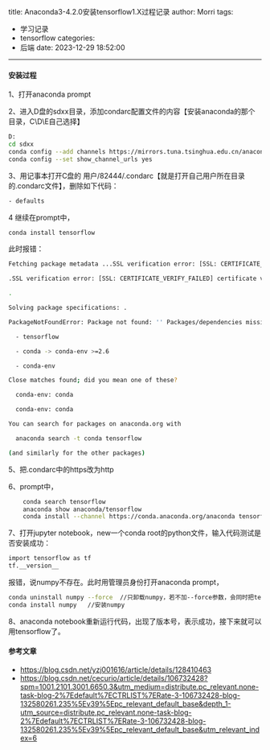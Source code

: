 title: Anaconda3-4.2.0安装tensorflow1.X过程记录
author: Morri
tags:
  - 学习记录
  - tensorflow
categories:
  - 后端
date: 2023-12-29 18:52:00
---
#### 安装过程
1、打开anaconda prompt

2、进入D盘的sdxx目录，添加condarc配置文件的内容【安装anaconda的那个目录，C\D\E自己选择】

``` bash
D:
cd sdxx
conda config --add channels https://mirrors.tuna.tsinghua.edu.cn/anaconda/pkgs/free/
conda config --set show_channel_urls yes
```
3、用记事本打开C盘的 用户/82444/.condarc【就是打开自己用户所在目录的.condarc文件】，删除如下代码：
``` bash
- defaults
```
4 继续在prompt中，
``` bash
conda install tensorflow
```
此时报错：
``` bash
Fetching package metadata ...SSL verification error: [SSL: CERTIFICATE_VERIFY_FAILED] certificate verify failed (_ssl.c:645)

.SSL verification error: [SSL: CERTIFICATE_VERIFY_FAILED] certificate verify failed (_ssl.c:645)

.

Solving package specifications: .

PackageNotFoundError: Package not found: '' Packages/dependencies missing in current win-64 channels:

  - tensorflow

  - conda -> conda-env >=2.6

  - conda-env

Close matches found; did you mean one of these?

  conda-env: conda

  conda-env: conda

You can search for packages on anaconda.org with

  anaconda search -t conda tensorflow

(and similarly for the other packages)
```
5、把.condarc中的https改为http

6、prompt中，
``` bash
	conda search tensorflow
	anaconda show anaconda/tensorflow
	conda install --channel https://conda.anaconda.org/anaconda tensorflow
```
7、打开jupyter notebook，new一个conda root的python文件，输入代码测试是否安装成功：
``` bash
import tensorflow as tf
tf.__version__
```
报错，说numpy不存在。此时用管理员身份打开anaconda prompt，
``` bash
conda uninstall numpy --force  //只卸载numpy，若不加--force参数，会同时把tensorflow也卸载
conda install numpy   //安装numpy
``` 
8、anaconda notebook重新运行代码，出现了版本号，表示成功，接下来就可以用tensorflow了。

#### 参考文章
* https://blog.csdn.net/yzj001616/article/details/128410463
* https://blog.csdn.net/cecurio/article/details/106732428?spm=1001.2101.3001.6650.3&utm_medium=distribute.pc_relevant.none-task-blog-2%7Edefault%7ECTRLIST%7ERate-3-106732428-blog-132580261.235%5Ev39%5Epc_relevant_default_base&depth_1-utm_source=distribute.pc_relevant.none-task-blog-2%7Edefault%7ECTRLIST%7ERate-3-106732428-blog-132580261.235%5Ev39%5Epc_relevant_default_base&utm_relevant_index=6